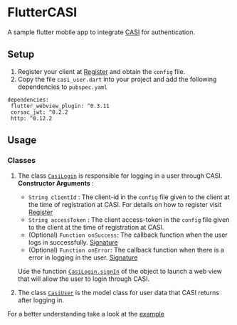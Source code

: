# FlutterCASI

A sample flutter mobile app to integrate [CASI](https://auth.devclub.in/) for authentication.

## Setup

1. Register your client at [Register](https://auth.devclub.in/client/register) and obtain the `config` file.
2. Copy the file `casi_user.dart` into your project and add the following dependencies to `pubspec.yaml`
 ```
dependencies:
  flutter_webview_plugin: ^0.3.11
  corsac_jwt: ^0.2.2
  http: ^0.12.2
```

## Usage

### Classes

1. The class [`CasiLogin`](https://github.com/Harsh14901/FlutterCASI/blob/7d12d82bdf7b865a7649c46b7915317644224355/casi/lib/casi_user.dart#L33) is responsible for logging in a user through CASI. **Constructor Arguments** :
    - `String clientId` : The client-id in the `config` file given to the client at the time of registration at CASI. For details on how to register visit [Register](https://auth.devclub.in/client/register)
    - `String accessToken` : The client access-token in the `config` file given to the client at the time of registration at CASI.
    - (Optional) `Function onSuccess`: The callback function when the user logs in successfully. [Signature](https://github.com/Harsh14901/FlutterCASI/blob/7d12d82bdf7b865a7649c46b7915317644224355/casi/lib/casi_user.dart#L45)
    - (Optional) `Function onError`: The callback function when there is a error in logging in the user. [Signature](https://github.com/Harsh14901/FlutterCASI/blob/7d12d82bdf7b865a7649c46b7915317644224355/casi/lib/casi_user.dart#L46)
    
    Use the function [`CasiLogin.signIn`](https://github.com/Harsh14901/FlutterCASI/blob/7d12d82bdf7b865a7649c46b7915317644224355/casi/lib/casi_user.dart#L65) of the object to launch a web view that will allow the user to login through CASI.

2. The class [`CasiUser`](https://github.com/Harsh14901/FlutterCASI/blob/7d12d82bdf7b865a7649c46b7915317644224355/casi/lib/casi_user.dart#L6) is the model class for user data that CASI returns after logging in.

For a better understanding take a look at the [example](https://github.com/Harsh14901/FlutterCASI/blob/6cc0cfa44fe0fdac51bcdc9aa584a41f179d69e1/casi/lib/login.dart#L39)
